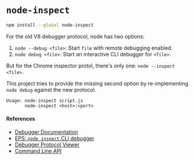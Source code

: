 # `node-inspect`

```bash
npm install --global node-inspect
```

For the old V8 debugger protocol,
node has two options:

1. `node --debug <file>`: Start `file` with remote debugging enabled.
2. `node debug <file>`: Start an interactive CLI debugger for `<file>`.

But for the Chrome inspector protol,
there's only one: `node --inspect <file>`.

This project tries to provide the missing second option
by re-implementing `node debug` against the new protocol.

```
Usage: node-inspect script.js
       node-inspect <host>:<port>
```

#### References

* [Debugger Documentation](https://nodejs.org/api/debugger.html)
* [EPS: `node inspect` CLI debugger](https://github.com/nodejs/node-eps/pull/42)
* [Debugger Protocol Viewer](https://chromedevtools.github.io/debugger-protocol-viewer/)
* [Command Line API](https://developers.google.com/web/tools/chrome-devtools/debug/command-line/command-line-reference?hl=en)
